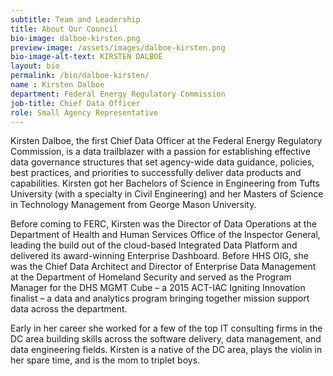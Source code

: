 ```yaml
---
subtitle: Team and Leadership
title: About Our Council
bio-image: dalboe-kirsten.png
preview-image: /assets/images/dalboe-kirsten.png
bio-image-alt-text: KIRSTEN DALBOE
layout: bio
permalink: /bio/dalboe-kirsten/
name : Kirsten Dalboe
department: Federal Energy Regulatory Commission
job-title: Chief Data Officer
role: Small Agency Representative
---
```

  Kirsten Dalboe, the first Chief Data Officer at the Federal Energy Regulatory Commission, is a data trailblazer with a passion for establishing effective data governance structures that set agency-wide data guidance, policies, best practices, and priorities to successfully deliver data products and capabilities.  Kirsten got her Bachelors of Science in Engineering from Tufts University (with a specialty in Civil Engineering) and her Masters of Science in Technology Management from George Mason University.  
  
  Before coming to FERC, Kirsten was the Director of Data Operations at the Department of Health and Human Services Office of the Inspector General, leading the build out of the cloud-based Integrated Data Platform and delivered its award-winning Enterprise Dashboard.  Before HHS OIG, she was the Chief Data Architect and Director of Enterprise Data Management at the Department of Homeland Security and served as the Program Manager for the DHS MGMT Cube – a 2015 ACT-IAC Igniting Innovation finalist – a data and analytics program bringing together mission support data across the department.  
  
  Early in her career she worked for a few of the top IT consulting firms in the DC area building skills across the software delivery, data management, and data engineering fields.  Kirsten is a native of the DC area, plays the violin in her spare time, and is the mom to triplet boys.

